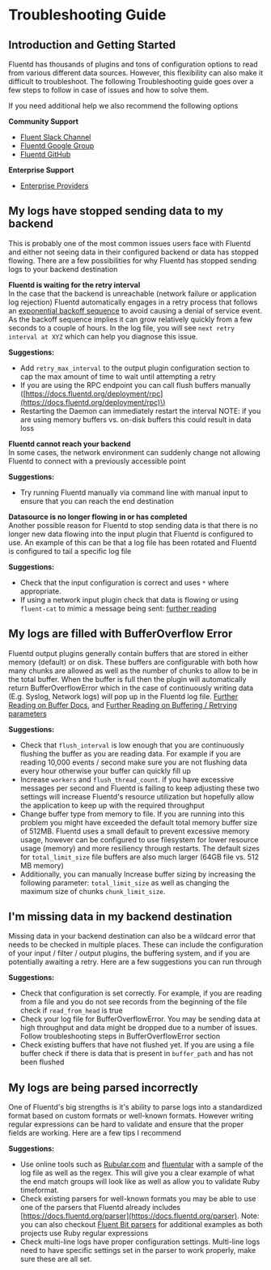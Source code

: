 # Troubleshooting Guide

## Introduction and Getting Started

Fluentd has thousands of plugins and tons of configuration options to read from various different data sources. However, this flexibility can also make it difficult to troubleshoot. The following Troubleshooting guide goes over a few steps to follow in case of issues and how to solve them.

If you need additional help we also recommend the following options

**Community Support**

* [Fluent Slack Channel](https://slack.fluentd.org)
* [Fluentd Google Group](https://groups.google.com/g/fluentd)
* [Fluentd GitHub](https://github.com/fluent/fluentd)

**Enterprise Support**

* [Enterprise Providers](https://www.fluentd.org/enterprise_services)

## My logs have stopped sending data to my backend

This is probably one of the most common issues users face with Fluentd and either not seeing data in their configured backend or data has stopped flowing. There are a few possibilities for why Fluentd has stopped sending logs to your backend destination

**Fluentd is waiting for the retry interval**  
In the case that the backend is unreachable \(network failure or application log rejection\) Fluentd automatically engages in a retry process that follows an [exponential backoff sequence](https://docs.fluentd.org/buffer#how-exponential-backoff-works) to avoid causing a denial of service event. As the backoff sequence implies it can grow relatively quickly from a few seconds to a couple of hours. In the log file, you will see `next retry interval at XYZ` which can help you diagnose this issue.

**Suggestions:**

* Add `retry_max_interval` to the output plugin configuration section to cap the max amount of time to wait until attempting a retry
* If you are using the RPC endpoint you can call flush buffers manually \([https://docs.fluentd.org/deployment/rpc](https://docs.fluentd.org/deployment/rpc)\)
* Restarting the Daemon can immediately restart the interval NOTE: if you are using memory buffers vs. on-disk buffers this could result in data loss

**Fluentd cannot reach your backend**  
In some cases, the network environment can suddenly change not allowing Fluentd to connect with a previously accessible point

**Suggestions:**

* Try running Fluentd manually via command line with manual input to ensure that you can reach the end destination

**Datasource is no longer flowing in or has completed**  
Another possible reason for Fluentd to stop sending data is that there is no longer new data flowing into the input plugin that Fluentd is configured to use. An example of this can be that a log file has been rotated and Fluentd is configured to tail a specific log file

**Suggestions:**

* Check that the input configuration is correct and uses `*` where appropriate.
* If using a network input plugin check that data is flowing or using `fluent-cat` to mimic a message being sent: [further reading](https://docs.fluentd.org/deployment/command-line-option#fluent-cat)

## **My logs are filled with BufferOverflow Error**

Fluentd output plugins generally contain buffers that are stored in either memory \(default\) or on disk. These buffers are configurable with both how many chunks are allowed as well as the number of chunks to allow to be in the total buffer. When the buffer is full then the plugin will automatically return BufferOverflowError which in the case of continuously writing data \(E.g. Syslog, Network logs\) will pop up in the Fluentd log file. [Further Reading on Buffer Docs](https://docs.fluentd.org/configuration/buffer-section), and [Further Reading on Buffering / Retrying parameters](https://docs.fluentd.org/output#buffering-retrying-parameters)

**Suggestions:**

* Check that `flush_interval` is low enough that you are continuously flushing the buffer as you are reading data. For example if you are reading 10,000 events / second make sure you are not flushing data every hour otherwise your buffer can quickly fill up
* Increase `workers` and `flush_thread_count`. if you have excessive messages per second and Fluentd is failing to keep adjusting these two settings will increase Fluentd's resource utilization but hopefully allow the application to keep up with the required throughput
* Change buffer type from memory to file. If you are running into this problem you might have exceeded the default total memory buffer size of 512MB. Fluentd uses a small default to prevent excessive memory usage, however can be configured to use filesystem for lower resource usage \(memory\) and more resiliency through restarts. The default sizes for `total_limit_size` file buffers are also much larger \(64GB file vs. 512 MB memory\)
* Additionally, you can manually Increase buffer sizing by increasing the following parameter: `total_limit_size` as well as changing the maximum size of chunks `chunk_limit_size`.

## I'm missing data in my backend destination

Missing data in your backend destination can also be a wildcard error that needs to be checked in multiple places. These can include the configuration of your input / filter / output plugins, the buffering system, and if you are potentially awaiting a retry. Here are a few suggestions you can run through

**Suggestions:**

* Check that configuration is set correctly. For example, if you are reading from a file and you do not see records from the beginning of the file check if `read_from_head` is true
* Check your log file for BufferOverflowError. You may be sending data at high throughput and data might be dropped due to a number of issues. Follow troubleshooting steps in BufferOverflowError section
* Check existing buffers that have not flushed yet. If you are using a file buffer check if there is data that is present in `buffer_path` and has not been flushed

## My logs are being parsed incorrectly

One of Fluentd's big strengths is it's ability to parse logs into a standardized format based on custom formats or well-known formats. However writing regular expressions can be hard to validate and ensure that the proper fields are working. Here are a few tips I recommend

**Suggestions:**

* Use online tools such as [Rubular.com](https://rubular.com) and [fluentular](https://fluentular.com) with a sample of the log file as well as the regex. This will give you a clear example of what the end match groups will look like as well as allow you to validate Ruby timeformat.
* Check existing parsers for well-known formats you may be able to use one of the parsers that Fluentd already includes [https://docs.fluentd.org/parser](https://docs.fluentd.org/parser). Note: you can also checkout [Fluent Bit parsers](https://github.com/fluent/fluent-bit/blob/master/conf/parsers.conf) for additional examples as both projects use Ruby regular expressions
* Check multi-line logs have proper configuration settings. Multi-line logs need to have specific settings set in the parser to work properly, make sure these are all set.



